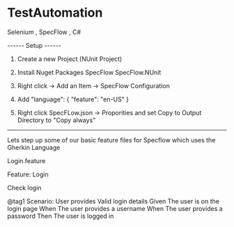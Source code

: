 # TestAutomation
Selenium , SpecFlow , C# 


------ Setup ------
1. Create a new Project (NUnit Project)
2. Install Nuget Packages
   SpecFlow
   SpecFlow.NUnit

3. Right click ->  Add an Item ->  SpecFlow Configuration
4. Add "language": {
  "feature": "en-US"
}

5. Right click SpecFLow.json -> Proporities and set Copy to Output Directory to "Copy always"

-----

Lets step up some of our basic feature files for Specflow which uses the Gherkin Language

Login.feature

Feature: Login

Check login 

@tag1
Scenario: User provides Valid login details 
	Given The user is on the login page
	When The user provides a username
	When The user provides a password
	Then The user is logged in

